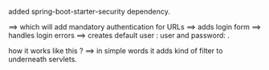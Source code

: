 added spring-boot-starter-security dependency.

==> which will add mandatory authentication for URLs
==> adds login form
==> handles login errors
==> creates default user : user and password: <each time changes>.

how it works like this ?
==> in simple words it adds kind of filter to underneath servlets.
